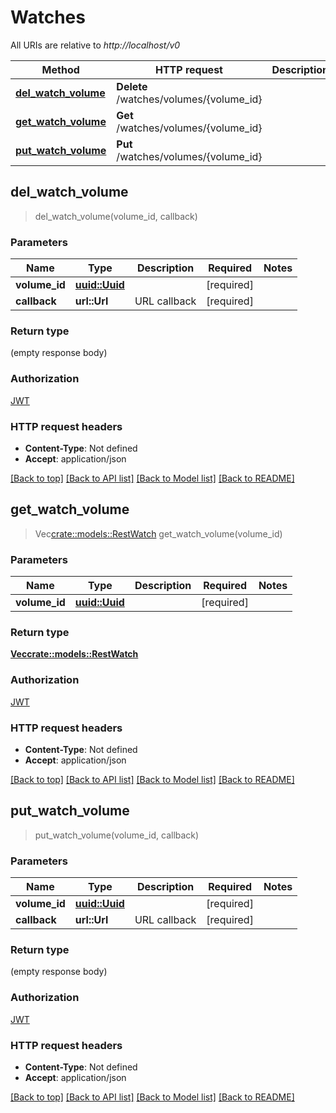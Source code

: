# Watches

All URIs are relative to *http://localhost/v0*

Method | HTTP request | Description
------------- | ------------- | -------------
[**del_watch_volume**](Watches.md#del_watch_volume) | **Delete** /watches/volumes/{volume_id} | 
[**get_watch_volume**](Watches.md#get_watch_volume) | **Get** /watches/volumes/{volume_id} | 
[**put_watch_volume**](Watches.md#put_watch_volume) | **Put** /watches/volumes/{volume_id} | 



## del_watch_volume

> del_watch_volume(volume_id, callback)


### Parameters


Name | Type | Description  | Required | Notes
------------- | ------------- | ------------- | ------------- | -------------
**volume_id** | [**uuid::Uuid**](.md) |  | [required] |
**callback** | **url::Url** | URL callback | [required] |

### Return type

 (empty response body)

### Authorization

[JWT](../README.md#JWT)

### HTTP request headers

- **Content-Type**: Not defined
- **Accept**: application/json

[[Back to top]](#) [[Back to API list]](../README.md#documentation-for-api-endpoints) [[Back to Model list]](../README.md#documentation-for-models) [[Back to README]](../README.md)


## get_watch_volume

> Vec<crate::models::RestWatch> get_watch_volume(volume_id)


### Parameters


Name | Type | Description  | Required | Notes
------------- | ------------- | ------------- | ------------- | -------------
**volume_id** | [**uuid::Uuid**](.md) |  | [required] |

### Return type

[**Vec<crate::models::RestWatch>**](RestWatch.md)

### Authorization

[JWT](../README.md#JWT)

### HTTP request headers

- **Content-Type**: Not defined
- **Accept**: application/json

[[Back to top]](#) [[Back to API list]](../README.md#documentation-for-api-endpoints) [[Back to Model list]](../README.md#documentation-for-models) [[Back to README]](../README.md)


## put_watch_volume

> put_watch_volume(volume_id, callback)


### Parameters


Name | Type | Description  | Required | Notes
------------- | ------------- | ------------- | ------------- | -------------
**volume_id** | [**uuid::Uuid**](.md) |  | [required] |
**callback** | **url::Url** | URL callback | [required] |

### Return type

 (empty response body)

### Authorization

[JWT](../README.md#JWT)

### HTTP request headers

- **Content-Type**: Not defined
- **Accept**: application/json

[[Back to top]](#) [[Back to API list]](../README.md#documentation-for-api-endpoints) [[Back to Model list]](../README.md#documentation-for-models) [[Back to README]](../README.md)

